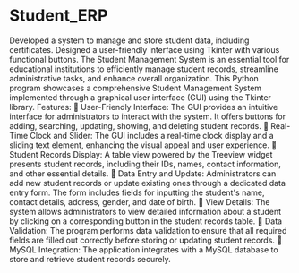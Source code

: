 # Student_ERP
Developed a system to manage and store student data,  including certificates. Designed a user-friendly interface  using  Tkinter  with  various  functional  buttons.
The Student Management System is an essential tool for educational institutions to efficiently 
manage student records, streamline administrative tasks, and enhance overall organization. 
This Python program showcases a comprehensive Student Management System implemented 
through a graphical user interface (GUI) using the Tkinter library. 
Features: 
 User-Friendly Interface: The GUI provides an intuitive interface for administrators to 
interact with the system. It offers buttons for adding, searching, updating, showing, and 
deleting student records. 
 Real-Time Clock and Slider: The GUI includes a real-time clock display and a sliding 
text element, enhancing the visual appeal and user experience. 
 Student Records Display: A table view powered by the Treeview widget presents student 
records, including their IDs, names, contact information, and other essential details. 
 Data Entry and Update: Administrators can add new student records or update existing 
ones through a dedicated data entry form. The form includes fields for inputting the 
student's name, contact details, address, gender, and date of birth. 
 View Details: The system allows administrators to view detailed information about a 
student by clicking on a corresponding button in the student records table. 
 Data Validation: The program performs data validation to ensure that all required fields 
are filled out correctly before storing or updating student records. 
 MySQL Integration: The application integrates with a MySQL database to store and 
retrieve student records securely. 
